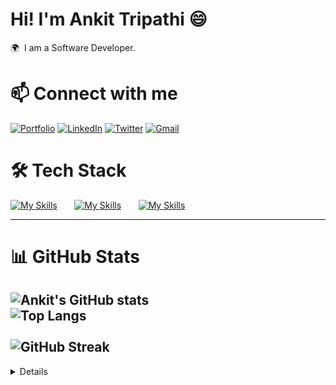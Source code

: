 # Hi! I'm Ankit Tripathi 😄
🌍  I am a Software Developer.

# 📫 Connect with me
[![Portfolio](https://skillicons.dev/icons?i=web)](https://mukeshgehlot-portfolio.vercel.app/)
[![LinkedIn](https://skillicons.dev/icons?i=linkedin)](https://www.linkedin.com/in/ankittripathe)
[![Twitter](https://skillicons.dev/icons?i=twitter)](https://x.com/ankittripathe)
[![Gmail](https://skillicons.dev/icons?i=gmail)](mailto:ankittripathe@gmail.com)


# 🛠 Tech Stack  
[![My Skills](https://skillicons.dev/icons?i=html,css,javascript)]() &nbsp;&nbsp;&nbsp;&nbsp;&nbsp; 
[![My Skills](https://skillicons.dev/icons?i=react,tailwind)]() &nbsp;&nbsp;&nbsp;&nbsp;&nbsp; 
[![My Skills](https://skillicons.dev/icons?i=git,github,vscode)]() 
&nbsp;&nbsp;&nbsp;&nbsp;&nbsp;

---

# 📊 GitHub Stats  
![Ankit's GitHub stats](https://github-readme-stats.vercel.app/api?username=ankittripathe&show_icons=true&theme=tokyonight&count_private=true&cache_seconds=86400)
<br>
![Top Langs](https://github-readme-stats.vercel.app/api/top-langs/?username=ankittripathe&layout=compact&theme=tokyonight)  
<br>
![GitHub Streak](https://github-readme-streak-stats.herokuapp.com/?user=ankittripathe)
---



<details>
  <h1>📊 GitHub Stats</h1>
    <a href="#">![Github stats](https://github-readme-stats.vercel.app/api?username=ankittripathe&theme=blueberry&count_private=true&hide_border=true&line_height=20)</a>
  <a href="#">![Top Langs](https://github-readme-stats.vercel.app/api/top-langs/?username=ankittripathe&layout=compact&theme=blueberry&count_private=true&hide_border=true)</a>

</details>



